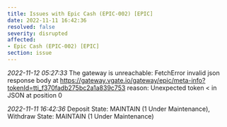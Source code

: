 ```yaml
---
title: Issues with Epic Cash (EPIC-002) [EPIC]
date: 2022-11-11 16:42:36
resolved: false
severity: disrupted
affected:
- Epic Cash (EPIC-002) [EPIC]
section: issue
---
```


*2022-11-12 05:27:33* The gateway is unreachable: FetchError invalid json response body at https://gateway.vgate.io/gateway/epic/meta-info?tokenId=tti_f370fadb275bc2a1a839c753 reason: Unexpected token < in JSON at position 0

*2022-11-11 16:42:36* Deposit State: MAINTAIN (1 Under Maintenance), Withdraw State: MAINTAIN (1 Under Maintenance)